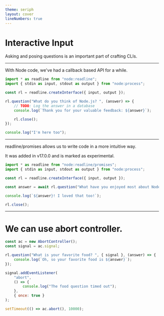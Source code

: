 ```yaml
---
theme: seriph
layout: cover
lineNumbers: true
---
```


# Interactive Input

Asking and posing questions is an important part of crafting CLIs.

---

With Node code, we've had a callback based API for a while.

```js {all|1|2|4|6-11|10|13|all}
import * as readline from "node:readline";
import { stdin as input, stdout as output } from "node:process";

const rl = readline.createInterface({ input, output });

rl.question("What do you think of Node.js? ", (answer) => {
	// TODO: Log the answer in a database
	console.log(`Thank you for your valuable feedback: ${answer}`);

	rl.close();
});

console.log("I'm here too");
```

---

readline/promises allows us to write code in a more intuitive way.

It was added in v17.0.0 and is marked as experimental.

```js {all|1|2-4|6|6-8|10}
import * as readline from "node:readline/promises";
import { stdin as input, stdout as output } from "node:process";

const rl = readline.createInterface({ input, output });

const answer = await rl.question("What have you enjoyed most about NodeConf?");

console.log(`${answer}! I loved that too!`);

rl.close();
```

---

# We can use abort controller.

```js {all|1-2|4-6|8-14|16|all}
const ac = new AbortController();
const signal = ac.signal;

rl.question("What is your favorite food? ", { signal }, (answer) => {
	console.log(`Oh, so your favorite food is ${answer}`);
});

signal.addEventListener(
	"abort",
	() => {
		console.log("The food question timed out");
	},
	{ once: true }
);

setTimeout(() => ac.abort(), 10000);
```
